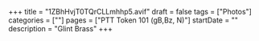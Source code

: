 +++
title = "1ZBhHvjT0TQrCLLmhhp5.avif"
draft = false
tags = ["Photos"]
categories = [""]
pages = ["PTT Token 101 (gB,Bz, N)"]
startDate = ""
description = "Glint Brass"
+++
